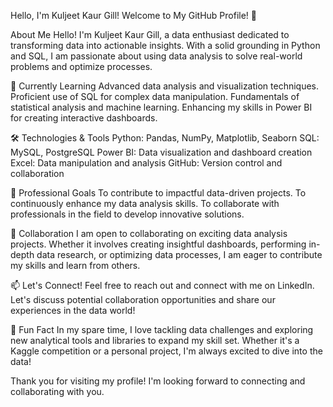 Hello, I'm Kuljeet Kaur Gill!
Welcome to My GitHub Profile! 👋

About Me
Hello! I'm Kuljeet Kaur Gill, a data enthusiast dedicated to transforming data into actionable insights. With a solid grounding in Python and SQL, I am passionate about using data analysis to solve real-world problems and optimize processes.

🌱 Currently Learning
Advanced data analysis and visualization techniques.
Proficient use of SQL for complex data manipulation.
Fundamentals of statistical analysis and machine learning.
Enhancing my skills in Power BI for creating interactive dashboards.

🛠️ Technologies & Tools
Python: Pandas, NumPy, Matplotlib, Seaborn
SQL: MySQL, PostgreSQL
Power BI: Data visualization and dashboard creation
Excel: Data manipulation and analysis
GitHub: Version control and collaboration

💼 Professional Goals
To contribute to impactful data-driven projects.
To continuously enhance my data analysis skills.
To collaborate with professionals in the field to develop innovative solutions.

🤝 Collaboration
I am open to collaborating on exciting data analysis projects. Whether it involves creating insightful dashboards, performing in-depth data research, or optimizing data processes, I am eager to contribute my skills and learn from others.

📫 Let's Connect!
Feel free to reach out and connect with me on LinkedIn. Let's discuss potential collaboration opportunities and share our experiences in the data world!

🌟 Fun Fact
In my spare time, I love tackling data challenges and exploring new analytical tools and libraries to expand my skill set. Whether it's a Kaggle competition or a personal project, I'm always excited to dive into the data!

Thank you for visiting my profile! I'm looking forward to connecting and collaborating with you.

